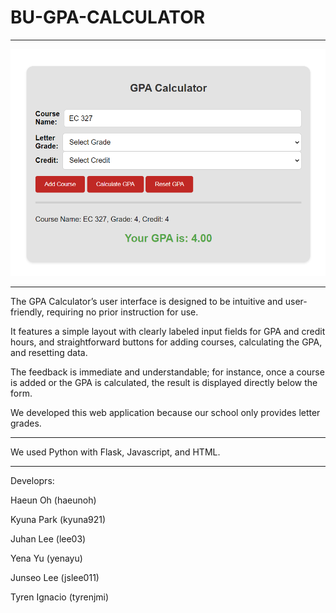 # BU-GPA-CALCULATOR
---
![개발자 소개](https://github.com/Juunsseo/BU-GPA-CALCULATOR/blob/main/GPA_Calculator_Screenshot.png?raw=true)


---
The GPA Calculator’s user interface is designed to be intuitive and user-friendly, requiring no prior instruction for use.


It features a simple layout with clearly labeled input fields for GPA and credit hours, and straightforward buttons for adding courses, calculating the GPA, and resetting data.


The feedback is immediate and understandable; for instance, once a course is added or the GPA is calculated, the result is displayed directly below the form.


We developed this web application because our school only provides letter grades.

---

We used Python with Flask, Javascript, and HTML.

---
Developrs:

Haeun Oh (haeunoh)

Kyuna Park (kyuna921)

Juhan Lee (lee03)

Yena Yu (yenayu)

Junseo Lee (jslee011)

Tyren Ignacio (tyrenjmi)

